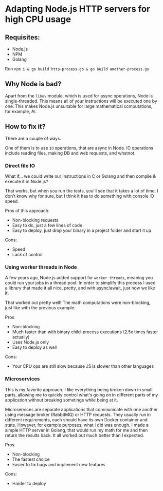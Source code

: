 # Adapting Node.js HTTP servers for high CPU usage

## Requisites:

- Node.js
- NPM
- Golang

Run `npm i & go build http-process.go & go build another-process.go`

## Why Node is bad?

Apart from the `libuv` module, which is used for async operations, Node is single-threaded. This means all of your instructions will be executed one by one.
This makes Node.js unsuitable for large mathematical computations, for example, AI.

## How to fix it?

There are a couple of ways. 

One of them is to use `IO` operations, that are async in Node. IO operations include reading files, making DB and web requests, and whatnot. 

### Direct file IO

What if... we could write our instructions in C or Golang and then compile & execute it in Node.js?

That works, but when you run the tests, you'll see that it takes a lot of time. I don't know why for sure, but I think it has to do something with console IO speed.

Pros of this approach:

- Non-blocking requests
- Easy to do, just a few lines of code
- Easy to deploy, just drop your binary in a project folder and start it up

Cons:

- Speed
- Lack of control

### Using worker threads in Node

A few years ago, Node.js added support for `worker threads`, meaning you could run your jobs in a thread pool. 
In order to simplify this process I used a library that made it all nice, pretty, and with async/await, just how we like it.

That worked out pretty well! The math computations were non-blocking, just like with the previous example.

Pros:
- Non-blocking
- Much faster than with binary child-process executions (2.5x times faster actually)
- Uses Node.js only
- Easy to deploy as well

Cons: 
- Your CPU ops are still slow because JS is slower than other languages

### Microservices

This is my favorite approach. I like everything being broken down in small parts, allowing me to quickly control what's going on in different parts of my application
without breaking sometings while being at it.

Microservices are separate applications that communicate with one another using message broker (RabbitMQ) or HTTP requests. They usually run in different requirements, 
each should have its own Docker container and state. However, for example purposes, what I did was enough. I made a simple HTTP server in Golang, that would run my math for me
and then return the results back. It all worked out much better than I expected.

Pros: 
- Non-blocking
- The fastest choice
- Easier to fix bugs and implement new features

Cons: 
- Harder to deploy
